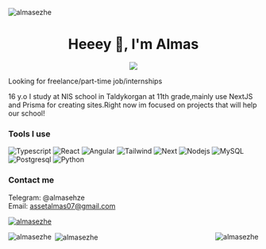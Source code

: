 <p align="left"> <img src="https://komarev.com/ghpvc/?username=almasezhe&label=Visitors&color=000000&style=flat" alt="almasezhe" /> </p>

<h1 align="center">Heeey 👋, I'm Almas</h1>


<p align="center">
  <img src="https://readme-typing-svg.herokuapp.com?color=%238fce00&size=28&center=true&lines=MadiChort;Next.js;TypeScript;Csharp;Python"/>
</p>

<p>Looking for freelance/part-time job/internships</p>

<p>
16 y.o
  I study at NIS school in Taldykorgan at 11th grade,mainly use NextJS and Prisma for creating sites.Right now im focused on projects that will help our school!
</p>


<h3>Tools I use</h3>
<p>
  <img alt="Typescript" src="https://img.shields.io/badge/typescript-%23007ACC.svg?style=for-the-badge&logo=typescript&logoColor=white" />
  <img alt="React" src="https://img.shields.io/badge/react-%2320232a.svg?style=for-the-badge&logo=react&logoColor=%2361DAFB" />
  <img alt="Angular" src="https://img.shields.io/badge/angular-%23DD0031.svg?style=for-the-badge&logo=angular&logoColor=white" />
  <img alt="Tailwind" src="https://img.shields.io/badge/tailwindcss-%2338B2AC.svg?style=for-the-badge&logo=tailwind-css&logoColor=white" />
  <img alt="Next" src="https://img.shields.io/badge/Next-black?style=for-the-badge&logo=next.js&logoColor=white" />
  <img alt="Nodejs" src="https://img.shields.io/badge/node.js-6DA55F?style=for-the-badge&logo=node.js&logoColor=white" />
  <img alt="MySQL" src="https://img.shields.io/badge/mysql-%2300f.svg?style=for-the-badge&logo=mysql&logoColor=white" />
  <img alt="Postgresql" src="https://img.shields.io/badge/postgres-%23316192.svg?style=for-the-badge&logo=postgresql&logoColor=white" />
  <img alt="Python" src="https://img.shields.io/badge/Python-3776AB?style=for-the-badge&logo=python&logoColor=white" />
  
  
</p>
  
<h3>Contact me</h3>

Telegram: @almasehze  
Email: assetalmas07@gmail.com    

<p align="left"> <a href="https://github.com/ryo-ma/github-profile-trophy"><img src="https://github-profile-trophy.vercel.app/?username=almasezhe" alt="almasezhe" /></a> </p>


<p><img align="left" src="https://github-readme-streak-stats.herokuapp.com/?user=almasezhe&" alt="almasezhe" /></p>
<p><img align="right" src="https://github-readme-stats.vercel.app/api?username=almasezhe&show_icons=true&locale=en" alt="almasezhe" /></p>

<p>&nbsp;<img align="center" src="https://github-readme-stats.vercel.app/api/top-langs?username=almasezhe&show_icons=true&theme=merko&locale=en&layout=compact" alt="almasezhe" /></p>


